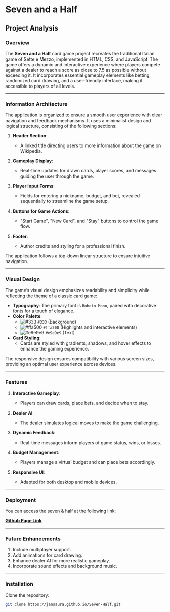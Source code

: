 # Seven and a Half

## Project Analysis

### Overview

The **Seven and a Half** card game project recreates the traditional Italian game of Sette e Mezzo, implemented in HTML, CSS, and JavaScript. The game offers a dynamic and interactive experience where players compete against a dealer to reach a score as close to 7.5 as possible without exceeding it. It incorporates essential gameplay elements like betting, randomized card drawing, and a user-friendly interface, making it accessible to players of all levels.

---

### Information Architecture

The application is organized to ensure a smooth user experience with clear navigation and feedback mechanisms. It uses a minimalist design and logical structure, consisting of the following sections:

1. **Header Section**:
   - A linked title directing users to more information about the game on Wikipedia.

2. **Gameplay Display**:
   - Real-time updates for drawn cards, player scores, and messages guiding the user through the game.

3. **Player Input Forms**:
   - Fields for entering a nickname, budget, and bet, revealed sequentially to streamline the game setup.

4. **Buttons for Game Actions**:
   - "Start Game", "New Card", and "Stay" buttons to control the game flow.

5. **Footer**:
   - Author credits and styling for a professional finish.

The application follows a top-down linear structure to ensure intuitive navigation.

---

### Visual Design

The game’s visual design emphasizes readability and simplicity while reflecting the theme of a classic card game:

- **Typography**: The primary font is `Roboto Mono`, paired with decorative fonts for a touch of elegance.
- **Color Palette**:
  - ![#333](https://placehold.co/15x15/333/333.png) `#333` (Background)
  - ![#ffa500](https://placehold.co/15x15/ffa500/ffa500.png) `#ffa500` (Highlights and interactive elements)
  - ![#e9e9e9](https://placehold.co/15x15/e9e9e9/e9e9e9.png) `#e9e9e9` (Text)
- **Card Styling**:
  - Cards are styled with gradients, shadows, and hover effects to enhance the gaming experience.

The responsive design ensures compatibility with various screen sizes, providing an optimal user experience across devices.

---

### Features

1. **Interactive Gameplay**:
   - Players can draw cards, place bets, and decide when to stay.

2. **Dealer AI**:
   - The dealer simulates logical moves to make the game challenging.

3. **Dynamic Feedback**:
   - Real-time messages inform players of game status, wins, or losses.

4. **Budget Management**:
   - Players manage a virtual budget and can place bets accordingly.

5. **Responsive UI**:
   - Adapted for both desktop and mobile devices.

---

### Deployment

You can access the seven & half at the following link:

[**Github Page Link**]((https://jansaura.github.io/Seven-Half/))

---

### Future Enhancements

1. Include multiplayer support.
2. Add animations for card drawing.
3. Enhance dealer AI for more realistic gameplay.
4. Incorporate sound effects and background music.

---

### Installation

   Clone the repository:
   ```bash
   git clone https://jansaura.github.io/Seven-Half.git
